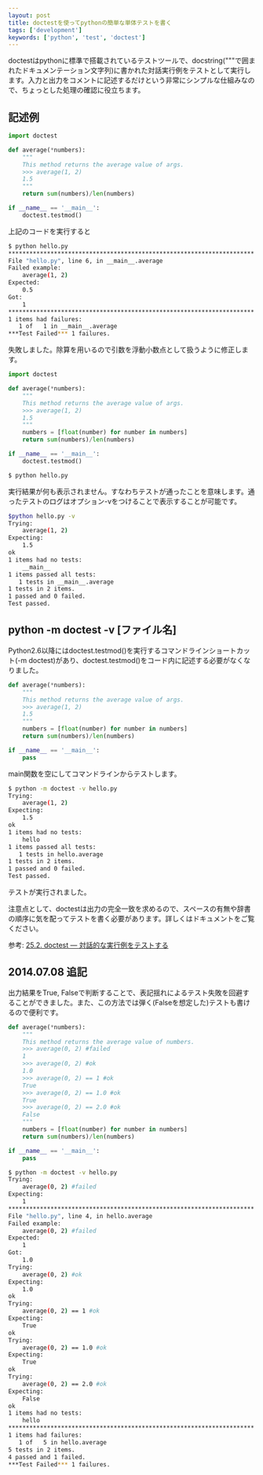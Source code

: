 ```yaml
---
layout: post
title: doctestを使ってpythonの簡単な単体テストを書く
tags: ['development']
keywords: ['python', 'test', 'doctest']
---
```


doctestはpythonに標準で搭載されているテストツールで、docstring("""で囲まれたドキュメンテーション文字列)に書かれた対話実行例をテストとして実行します。入力と出力をコメントに記述するだけという非常にシンプルな仕組みなので、ちょっとした処理の確認に役立ちます。

## 記述例

```python
import doctest

def average(*numbers):
    """
    This method returns the average value of args.
    >>> average(1, 2)
    1.5
    """
    return sum(numbers)/len(numbers)

if __name__ == '__main__':
    doctest.testmod()
```

上記のコードを実行すると

```bash
$ python hello.py
**********************************************************************
File "hello.py", line 6, in __main__.average
Failed example:
    average(1, 2)
Expected:
    0.5
Got:
    1
**********************************************************************
1 items had failures:
   1 of   1 in __main__.average
***Test Failed*** 1 failures.
```

失敗しました。除算を用いるので引数を浮動小数点として扱うように修正します。

```python
import doctest

def average(*numbers):
    """
    This method returns the average value of args.
    >>> average(1, 2)
    1.5
    """
    numbers = [float(number) for number in numbers]
    return sum(numbers)/len(numbers)

if __name__ == '__main__':
    doctest.testmod()
```

```bash
$ python hello.py
```

実行結果が何も表示されません。すなわちテストが通ったことを意味します。通ったテストのログはオプション-vをつけることで表示することが可能です。

```bash
$python hello.py -v
Trying:
    average(1, 2)
Expecting:
    1.5
ok
1 items had no tests:
    __main__
1 items passed all tests:
   1 tests in __main__.average
1 tests in 2 items.
1 passed and 0 failed.
Test passed.
```

## python -m doctest -v [ファイル名]

Python2.6以降にはdoctest.testmod()を実行するコマンドラインショートカット(-m doctest)があり、doctest.testmod()をコード内に記述する必要がなくなりました。

```python
def average(*numbers):
    """
    This method returns the average value of args.
    >>> average(1, 2)
    1.5
    """
    numbers = [float(number) for number in numbers]
    return sum(numbers)/len(numbers)

if __name__ == '__main__':
    pass
```

main関数を空にしてコマンドラインからテストします。

```bash
$ python -m doctest -v hello.py
Trying:
    average(1, 2)
Expecting:
    1.5
ok
1 items had no tests:
    hello
1 items passed all tests:
   1 tests in hello.average
1 tests in 2 items.
1 passed and 0 failed.
Test passed.
```

テストが実行されました。

注意点として、doctestは出力の完全一致を求めるので、スペースの有無や辞書の順序に気を配ってテストを書く必要があります。詳しくはドキュメントをご覧ください。

参考: [25.2. doctest — 対話的な実行例をテストする](http://docs.python.jp/2/library/doctest.html)

## 2014.07.08 追記

出力結果をTrue, Falseで判断することで、表記揺れによるテスト失敗を回避することができました。また、この方法では弾く(Falseを想定した)テストも書けるので便利です。

```python
def average(*numbers):
    """
    This method returns the average value of numbers.
    >>> average(0, 2) #failed
    1
    >>> average(0, 2) #ok
    1.0
    >>> average(0, 2) == 1 #ok
    True
    >>> average(0, 2) == 1.0 #ok
    True
    >>> average(0, 2) == 2.0 #ok
    False
    """
    numbers = [float(number) for number in numbers]
    return sum(numbers)/len(numbers)

if __name__ == '__main__':
    pass
```

```bash
$ python -m doctest -v hello.py
Trying:
    average(0, 2) #failed
Expecting:
    1
**********************************************************************
File "hello.py", line 4, in hello.average
Failed example:
    average(0, 2) #failed
Expected:
    1
Got:
    1.0
Trying:
    average(0, 2) #ok
Expecting:
    1.0
ok
Trying:
    average(0, 2) == 1 #ok
Expecting:
    True
ok
Trying:
    average(0, 2) == 1.0 #ok
Expecting:
    True
ok
Trying:
    average(0, 2) == 2.0 #ok
Expecting:
    False
ok
1 items had no tests:
    hello
**********************************************************************
1 items had failures:
   1 of   5 in hello.average
5 tests in 2 items.
4 passed and 1 failed.
***Test Failed*** 1 failures.
```
